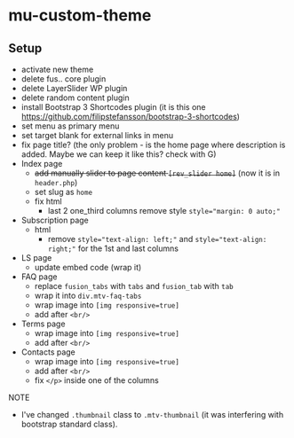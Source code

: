 # mu-custom-theme

## Setup
- activate new theme
- delete fus.. core plugin
- delete LayerSlider WP plugin
- delete random content plugin
- install Bootstrap 3 Shortcodes plugin (it is this one https://github.com/filipstefansson/bootstrap-3-shortcodes)
- set menu as primary menu
- set target blank for external links in menu
- fix page title? (the only problem - is the home page where description is added. Maybe we can keep it like this? check with G)
- Index page
  - <del>add manually slider to page content `[rev_slider home]`</del> (now it is in `header.php`)
  - set slug as `home`
  - fix html
    - last 2 one_third columns remove style `style="margin: 0 auto;"`
- Subscription page
  - html
    - remove `style="text-align: left;"` and `style="text-align: right;"` for the 1st and last columns
- LS page
  - update embed code (wrap it)
- FAQ page
  - replace `fusion_tabs` with `tabs` and `fusion_tab` with `tab`
  - wrap it into `div.mtv-faq-tabs`
  - wrap image into `[img responsive=true]`
  - add after `<br/>`
- Terms page
  - wrap image into `[img responsive=true]`
  - add after `<br/>`
- Contacts page
  - wrap image into `[img responsive=true]`
  - add after `<br/>`
  - fix `</p>` inside one of the columns

NOTE
- I've changed `.thumbnail` class to `.mtv-thumbnail` (it was interfering with bootstrap standard class).
